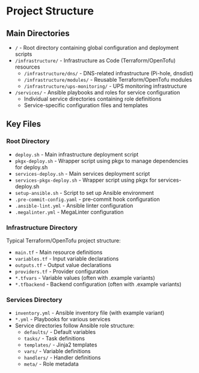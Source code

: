 # Project Structure

## Main Directories

- `/` - Root directory containing global configuration and deployment scripts
- `/infrastructure/` - Infrastructure as Code (Terraform/OpenTofu) resources
  - `/infrastructure/dns/` - DNS-related infrastructure (Pi-hole, dnsdist)
  - `/infrastructure/modules/` - Reusable Terraform/OpenTofu modules
  - `/infrastructure/ups-monitoring/` - UPS monitoring infrastructure
- `/services/` - Ansible playbooks and roles for service configuration
  - Individual service directories containing role definitions
  - Service-specific configuration files and templates

## Key Files

### Root Directory

- `deploy.sh` - Main infrastructure deployment script
- `pkgx-deploy.sh` - Wrapper script using pkgx to manage dependencies for deploy.sh
- `services-deploy.sh` - Main services deployment script
- `services-pkgx-deploy.sh` - Wrapper script using pkgx for services-deploy.sh
- `setup-ansible.sh` - Script to set up Ansible environment
- `.pre-commit-config.yaml` - pre-commit hook configuration
- `.ansible-lint.yml` - Ansible linter configuration
- `.megalinter.yml` - MegaLinter configuration

### Infrastructure Directory

Typical Terraform/OpenTofu project structure:
- `main.tf` - Main resource definitions
- `variables.tf` - Input variable declarations
- `outputs.tf` - Output value declarations
- `providers.tf` - Provider configuration
- `*.tfvars` - Variable values (often with .example variants)
- `*.tfbackend` - Backend configuration (often with .example variants)

### Services Directory

- `inventory.yml` - Ansible inventory file (with example variant)
- `*.yml` - Playbooks for various services
- Service directories follow Ansible role structure:
  - `defaults/` - Default variables
  - `tasks/` - Task definitions
  - `templates/` - Jinja2 templates
  - `vars/` - Variable definitions
  - `handlers/` - Handler definitions
  - `meta/` - Role metadata